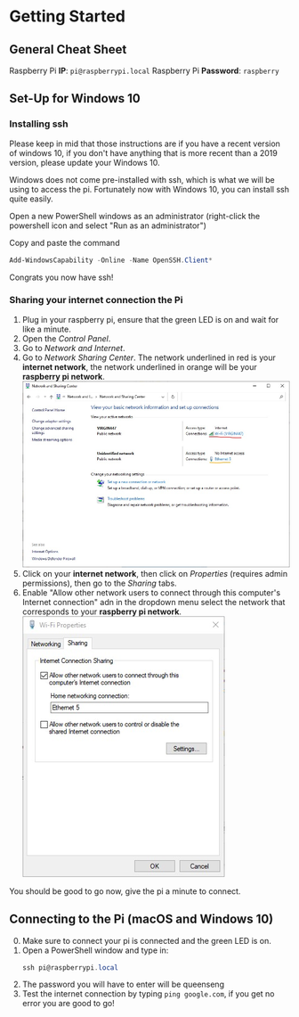 # Getting Started

## General Cheat Sheet

Raspberry Pi **IP**: `pi@raspberrypi.local`
Raspberry Pi **Password**: `raspberry`

## Set-Up for Windows 10

### Installing ssh

Please keep in mid that those instructions are if you have a recent version of windows 10, if you don't have anything that is more recent than a 2019 version, please update your Windows 10.

Windows does not come pre-installed with ssh, which is what we will be using to access the pi. Fortunately now with Windows 10, you can install ssh quite easily.

Open a new PowerShell windows as an administrator (right-click the powershell icon and select "Run as an administrator")

Copy and paste the command
```powershell
Add-WindowsCapability -Online -Name OpenSSH.Client*
```

Congrats you now have ssh!

### Sharing your internet connection the Pi

1. Plug in your raspberry pi, ensure that the green LED is on and wait for like a minute.
2. Open the *Control Panel*.
3. Go to *Network and Internet*.
4. Go to *Network Sharing Center*. The network underlined in red is your **internet network**, the network underlined in orange will be your **raspberry pi network**.
   ![image](res/getting-started-1.jpg)
5. Click on your **internet network**, then click on *Properties* (requires admin permissions), then go to the *Sharing* tabs.
6. Enable "Allow other network users to connect through this computer's Internet connection" adn in the dropdown menu select the network that corresponds to your **raspberry pi network**. 
   ![image](res/getting-started-2.jpg)

You should be good to go now, give the pi a minute to connect.

## Connecting to the Pi (macOS and Windows 10)

0. Make sure to connect your pi is connected and the green LED is on.
1. Open a PowerShell window and type in:
    ```powershell
    ssh pi@raspberrypi.local
    ```
2. The password you will have to enter will be queenseng
3. Test the internet connection by typing `ping google.com`, if you get no error you are good to go!
